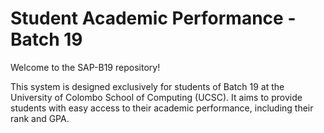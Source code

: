 # Student Academic Performance - Batch 19

Welcome to the SAP-B19 repository!

This system is designed exclusively for students of Batch 19 at the University of Colombo School of Computing (UCSC).
It aims to provide students with easy access to their academic performance, including their rank and GPA.
